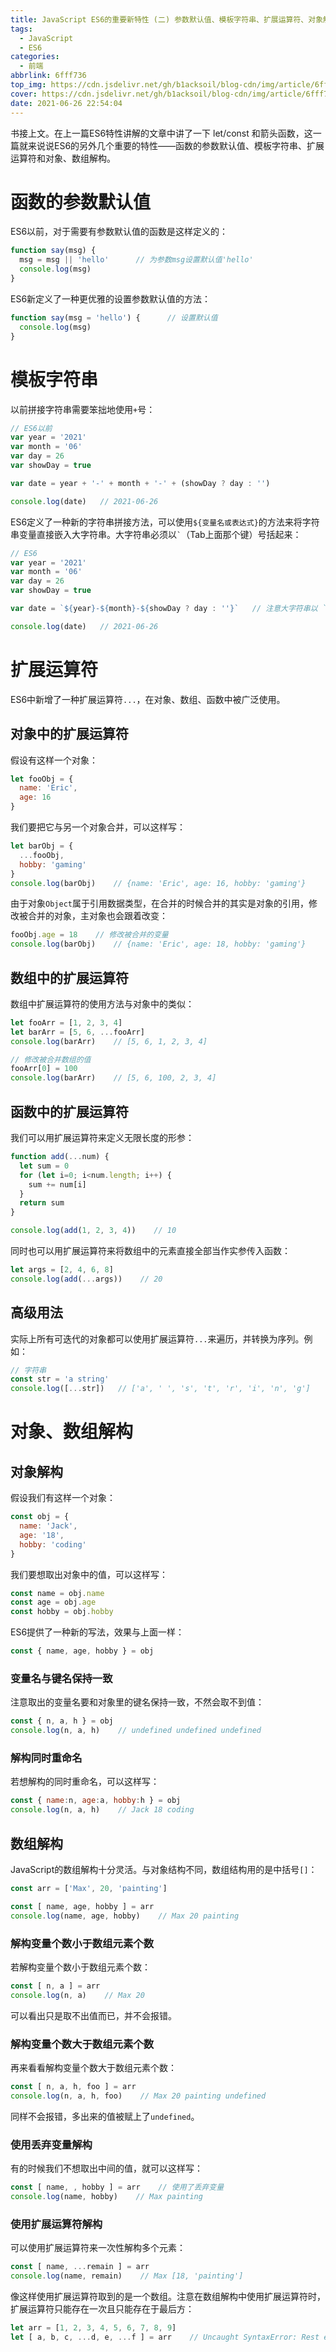 ```yaml
---
title: JavaScript ES6的重要新特性 (二) 参数默认值、模板字符串、扩展运算符、对象解构
tags:
  - JavaScript
  - ES6
categories:
  - 前端
abbrlink: 6fff736
top_img: https://cdn.jsdelivr.net/gh/b1acksoil/blog-cdn/img/article/6fff736/top_img.png
cover: https://cdn.jsdelivr.net/gh/b1acksoil/blog-cdn/img/article/6fff736/top_img.png
date: 2021-06-26 22:54:04
---
```


书接上文。在上一篇ES6特性讲解的文章中讲了一下 let/const 和箭头函数，这一篇就来说说ES6的另外几个重要的特性——函数的参数默认值、模板字符串、扩展运算符和对象、数组解构。

# 函数的参数默认值
ES6以前，对于需要有参数默认值的函数是这样定义的：
```javascript
function say(msg) {
  msg = msg || 'hello'      // 为参数msg设置默认值'hello'
  console.log(msg)
}
```
ES6新定义了一种更优雅的设置参数默认值的方法：
```javascript
function say(msg = 'hello') {      // 设置默认值
  console.log(msg)
}
```

# 模板字符串
以前拼接字符串需要笨拙地使用`+`号：
```javascript
// ES6以前
var year = '2021'
var month = '06'
var day = 26
var showDay = true

var date = year + '-' + month + '-' + (showDay ? day : '')

console.log(date)   // 2021-06-26
```
ES6定义了一种新的字符串拼接方法，可以使用`${变量名或表达式}`的方法来将字符串变量直接嵌入大字符串。大字符串必须以<code>`</code>（Tab上面那个键）号括起来：
```javascript
// ES6
var year = '2021'
var month = '06'
var day = 26
var showDay = true

var date = `${year}-${month}-${showDay ? day : ''}`   // 注意大字符串以 ` 号括起来了

console.log(date)   // 2021-06-26
```

# 扩展运算符
ES6中新增了一种扩展运算符`...`，在对象、数组、函数中被广泛使用。
## 对象中的扩展运算符
假设有这样一个对象：
```javascript
let fooObj = {
  name: 'Eric',
  age: 16
}
```
我们要把它与另一个对象合并，可以这样写：
```javascript
let barObj = {
  ...fooObj,
  hobby: 'gaming'
}
console.log(barObj)    // {name: 'Eric', age: 16, hobby: 'gaming'}
```
由于对象`Object`属于引用数据类型，在合并的时候合并的其实是对象的引用，修改被合并的对象，主对象也会跟着改变：
```javascript
fooObj.age = 18    // 修改被合并的变量
console.log(barObj)    // {name: 'Eric', age: 18, hobby: 'gaming'}
```
## 数组中的扩展运算符
数组中扩展运算符的使用方法与对象中的类似：
```javascript
let fooArr = [1, 2, 3, 4]
let barArr = [5, 6, ...fooArr]
console.log(barArr)    // [5, 6, 1, 2, 3, 4]

// 修改被合并数组的值
fooArr[0] = 100
console.log(barArr)    // [5, 6, 100, 2, 3, 4]
```

## 函数中的扩展运算符
我们可以用扩展运算符来定义无限长度的形参：
```javascript
function add(...num) {
  let sum = 0
  for (let i=0; i<num.length; i++) {
    sum += num[i]
  }
  return sum
}

console.log(add(1, 2, 3, 4))    // 10
```
同时也可以用扩展运算符来将数组中的元素直接全部当作实参传入函数：
```javascript
let args = [2, 4, 6, 8]
console.log(add(...args))    // 20
```
## 高级用法
实际上所有可迭代的对象都可以使用扩展运算符`...`来遍历，并转换为序列。例如：
```javascript
// 字符串
const str = 'a string'
console.log([...str])   // ['a', ' ', 's', 't', 'r', 'i', 'n', 'g']
```


# 对象、数组解构
## 对象解构
假设我们有这样一个对象：
```javascript
const obj = {
  name: 'Jack',
  age: '18',
  hobby: 'coding'
}
```
我们要想取出对象中的值，可以这样写：
```javascript
const name = obj.name
const age = obj.age
const hobby = obj.hobby
```
ES6提供了一种新的写法，效果与上面一样：
```javascript
const { name, age, hobby } = obj
```
### 变量名与键名保持一致
注意取出的变量名要和对象里的键名保持一致，不然会取不到值：
```javascript
const { n, a, h } = obj
console.log(n, a, h)    // undefined undefined undefined
```
### 解构同时重命名
若想解构的同时重命名，可以这样写：
```javascript
const { name:n, age:a, hobby:h } = obj
console.log(n, a, h)    // Jack 18 coding
```

## 数组解构
JavaScript的数组解构十分灵活。与对象结构不同，数组结构用的是中括号`[]`：
```javascript
const arr = ['Max', 20, 'painting']

const [ name, age, hobby ] = arr
console.log(name, age, hobby)    // Max 20 painting
```
### 解构变量个数小于数组元素个数
若解构变量个数小于数组元素个数：
```javascript
const [ n, a ] = arr
console.log(n, a)    // Max 20
```
可以看出只是取不出值而已，并不会报错。
### 解构变量个数大于数组元素个数
再来看看解构变量个数大于数组元素个数：
```javascript
const [ n, a, h, foo ] = arr
console.log(n, a, h, foo)    // Max 20 painting undefined
```
同样不会报错，多出来的值被赋上了`undefined`。  
### 使用丢弃变量解构
有的时候我们不想取出中间的值，就可以这样写：
```javascript
const [ name, , hobby ] = arr    // 使用了丢弃变量
console.log(name, hobby)    // Max painting
```
### 使用扩展运算符解构
可以使用扩展运算符来一次性解构多个元素：
```javascript
const [ name, ...remain ] = arr
console.log(name, remain)    // Max [18, 'painting']
```
像这样使用扩展运算符取到的是一个数组。注意在数组解构中使用扩展运算符时，扩展运算符只能存在一次且只能存在于最后方：
```javascript
let arr = [1, 2, 3, 4, 5, 6, 7, 8, 9]
let [ a, b, c, ...d, e, ...f ] = arr    // Uncaught SyntaxError: Rest element must be last element
```

